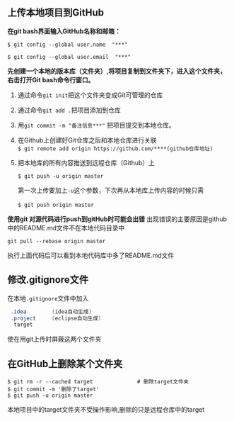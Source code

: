 ## 上传本地项目到GitHub

**在git bash界面输入GitHub名称和邮箱：**

    $ git config --global user.name  "***"
    
    $ git config --global user.email  "***"

**先创建一个本地的版本库（文件夹）,将项目复制到文件夹下，进入这个文件夹，右击打开Git bash命令行窗口。**
1. 通过命令`git init`把这个文件夹变成Git可管理的仓库
2. 通过命令`git add .`把项目添加到仓库
3. 用`git commit -m "备注信息***"` 把项目提交到本地仓库。
4. 在Github上创建好Git仓库之后和本地仓库进行关联
   ​	
   `$ git remote add origin https://github.com/****(github仓库地址)`

5. 把本地库的所有内容推送到远程仓库（Github）上

   `$ git push -u origin master`

    第一次上传要加上`-u`这个参数，下次再从本地库上传内容的时候只需		
    	
   `$ git push origin master`
   ​	

**使用git 对源代码进行push到gitHub时可能会出错**
出现错误的主要原因是github中的README.md文件不在本地代码目录中


    git pull --rebase origin master

执行上面代码后可以看到本地代码库中多了README.md文件

## 修改.gitignore文件
在本地`.gitignore`文件中加入

```java
 .idea 		  (idea自动生成) 
 .project     (eclipse自动生成)
  target
```

使在用git上传时屏蔽这两个文件夹

## 在GitHub上删除某个文件夹

    $ git rm -r --cached target              # 删除target文件夹
    $ git commit -m '删除了target'       
    $ git push -u origin master

本地项目中的target文件夹不受操作影响,删除的只是远程仓库中的target